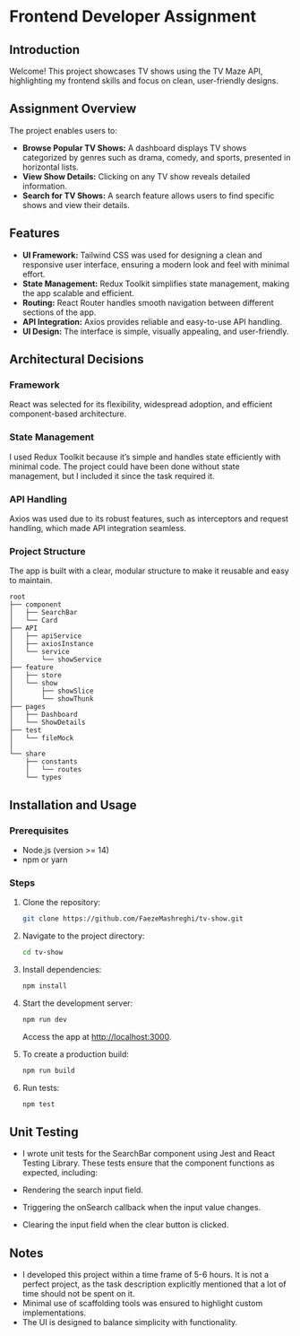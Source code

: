 # Frontend Developer Assignment

## Introduction

Welcome! This project showcases TV shows using the TV Maze API, highlighting my frontend skills and focus on clean, user-friendly designs.
## Assignment Overview

The project enables users to:

- **Browse Popular TV Shows:** A dashboard displays TV shows categorized by genres such as drama, comedy, and sports, presented in horizontal lists.
- **View Show Details:** Clicking on any TV show reveals detailed information.
- **Search for TV Shows:** A search feature allows users to find specific shows and view their details.

## Features
- **UI Framework:** Tailwind CSS was used for designing a clean and responsive user interface, ensuring a modern look and feel with minimal effort.
- **State Management:** Redux Toolkit simplifies state management, making the app scalable and efficient.
- **Routing:** React Router handles smooth navigation between different sections of the app.
- **API Integration:** Axios provides reliable and easy-to-use API handling.
- **UI Design:** The interface is simple, visually appealing, and user-friendly.

## Architectural Decisions

### Framework
React was selected for its flexibility, widespread adoption, and efficient component-based architecture.

### State Management
I used Redux Toolkit because it’s simple and handles state efficiently with minimal code. The project could have been done without state management, but I included it since the task required it.

### API Handling
Axios was used due to its robust features, such as interceptors and request handling, which made API integration seamless.

### Project Structure
The app is built with a clear, modular structure to make it reusable and easy to maintain.
```plaintext
root
├── component  
│   ├── SearchBar  
│   └── Card  
├── API   
│   ├── apiService     
│   ├── axiosInstance  
│   └── service        
│       └── showService
├── feature   
│   ├── store         
│   └── show          
│       ├── showSlice 
│       └── showThunk 
├── pages     
│   ├── Dashboard   
│   └── ShowDetails 
├── test
│   └── fileMock 
│   
└── share      
    ├── constants 
    │   └── routes
    └── types     
```
## Installation and Usage

### Prerequisites
- Node.js (version >= 14)
- npm or yarn

### Steps

1. Clone the repository:
   ```bash
   git clone https://github.com/FaezeMashreghi/tv-show.git
   ```

2. Navigate to the project directory:
   ```bash
   cd tv-show
   ```

3. Install dependencies:
   ```bash
   npm install
   ```

4. Start the development server:
   ```bash
   npm run dev
   ```
   Access the app at [http://localhost:3000](http://localhost:3000).

5. To create a production build:
   ```bash
   npm run build
   ```

6. Run tests:
   ```bash
   npm test
   ```



## Unit Testing

- I wrote unit tests for the SearchBar component using Jest and React Testing Library. These tests ensure that the component functions as expected, including:

- Rendering the search input field.

- Triggering the onSearch callback when the input value changes.

- Clearing the input field when the clear button is clicked.
## Notes

- I developed this project within a time frame of 5-6 hours. It is not a perfect project, as the task description explicitly mentioned that a lot of time should not be spent on it.
- Minimal use of scaffolding tools was ensured to highlight custom implementations.
- The UI is designed to balance simplicity with functionality.

